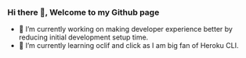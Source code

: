 ### Hi there 👋, Welcome to my Github page

- 🔭 I’m currently working on making developer experience better by reducing initial development setup time.
- 🌱 I’m currently learning oclif and click as I am big fan of Heroku CLI.

<!--
**anikm1987/anikm1987** is a ✨ _special_ ✨ repository because its `README.md` (this file) appears on your GitHub profile.

Here are some ideas to get you started:

- 🔭 I’m currently working on ...
- 🌱 I’m currently learning ...
- 👯 I’m looking to collaborate on ...
- 🤔 I’m looking for help with ...
- 💬 Ask me about ...
- 📫 How to reach me: ...
- 😄 Pronouns: ...
- ⚡ Fun fact: ...
-->
